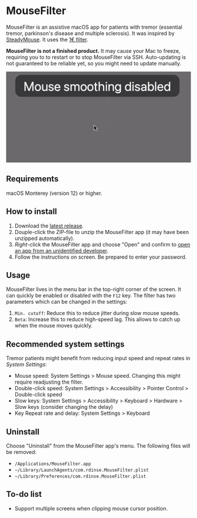 # MouseFilter

MouseFilter is an assistive macOS app for patients with tremor
(essential tremor, parkinson's disease and multiple sclerosis). It was
inspired by [SteadyMouse](https://steadymouse.com).  It uses the [1€ filter](https://gery.casiez.net/1euro/).

**MouseFilter is not a finished product.** It may cause your Mac
to freeze, requiring you to to restart or to stop MouseFilter via SSH.
Auto-updating is not guaranteed to be reliable yet, so you might need to update
manually.

![](https://raw.githubusercontent.com/rdinse/MouseFilter/master/MouseFilter.gif)

## Requirements

macOS Monterey (version 12) or higher.

## How to install

1. Download the
[latest release](https://github.com/rdinse/MouseFilter/releases/latest/download/MouseFilter.zip).
1. Douple-click the ZIP-file to unzip the MouseFilter app (it may have been
   unzipped automatically).
1. *Right*-click the MouseFilter app and choose "Open" and confirm to [open an app from an unidentified developer](https://support.apple.com/guide/mac-help/open-a-mac-app-from-an-unidentified-developer-mh40616/mac).
1. Follow the instructions on screen. Be prepared to enter your password.

## Usage

MouseFilter lives in the menu bar in the top-right corner of the screen.
It can quickly be enabled or disabled with the `F12` key.
The filter has two parameters which can be changed in the settings:

1. `Min. cutoff`: Reduce this to reduce jitter during slow mouse speeds.
2. `Beta`: Increase this to reduce high-speed lag.  This allows to catch up when the mouse moves quickly.

## Recommended system settings

Tremor patients might benefit from reducing input speed and repeat rates in *System Settings*:

* Mouse speed: System Settings > Mouse speed.  Changing this might require readjusting the filter.
* Double-click speed: System Settings > Accessibility > Pointer Control > Double-click speed
* Slow keys: System Settings > Accessibility > Keyboard > Hardware > Slow keys (consider changing the delay)
* Key Repeat rate and delay: System Settings > Keyboard

## Uninstall

Choose "Uninstall" from the MouseFilter app's menu. The following files will be
removed:

* `/Applications/MouseFilter.app`
* `~/Library/LaunchAgents/com.rdinse.MouseFilter.plist`
* `~/Library/Preferences/com.rdinse.MouseFilter.plist`

## To-do list

* Support multiple screens when clipping mouse cursor position.